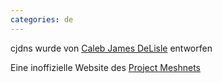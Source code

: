 ```yaml
---
categories: de
---
```


<span class="pure-u-1-2">cjdns wurde von [Caleb James DeLisle](https://github.com/cjdelisle) entworfen</span>

<span class="pure-u-1-2">Eine inoffizielle Website des [Project Meshnets](https://projectmeshnet.org/)</span>

